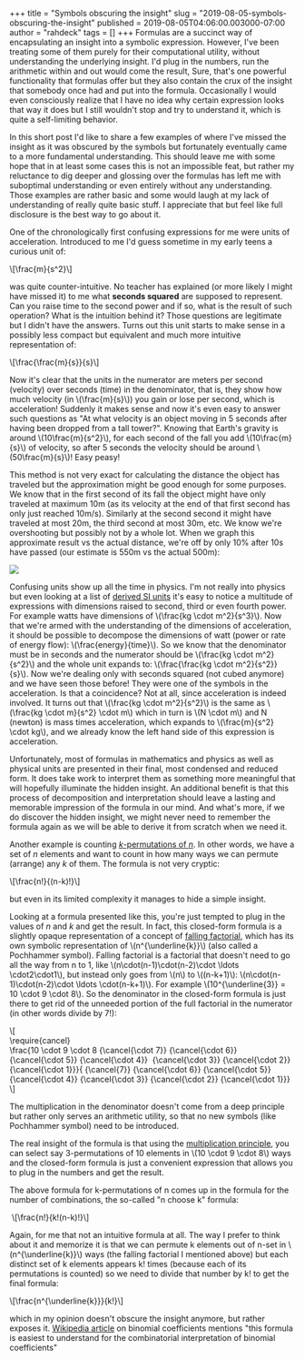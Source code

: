 +++
title = "Symbols obscuring the insight"
slug = "2019-08-05-symbols-obscuring-the-insight"
published = 2019-08-05T04:06:00.003000-07:00
author = "rahdeck"
tags = []
+++
Formulas are a succinct way of encapsulating an insight into a symbolic
expression. However, I've been treating some of them purely for their
computational utility, without understanding the underlying insight. I'd
plug in the numbers, run the arithmetic within and out would come the
result, Sure, that's one powerful functionality that formulas offer but
they also contain the crux of the insight that somebody once had and put
into the formula. Occasionally I would even consciously realize that I
have no idea why certain expression looks that way it does but I still
wouldn't stop and try to understand it, which is quite a self-limiting
behavior.  
  
In this short post I'd like to share a few examples of where I've missed
the insight as it was obscured by the symbols but fortunately eventually
came to a more fundamental understanding. This should leave me with some
hope that in at least some cases this is not an impossible feat, but
rather my reluctance to dig deeper and glossing over the formulas has
left me with suboptimal understanding or even entirely without any
understanding. Those examples are rather basic and some would laugh at
my <span data-dobid="hdw">lack of understanding of really quite basic
stuff. I appreciate that but feel like full disclosure is the best way
to go about it.</span>  
  
One of the chronologically first confusing expressions for me were units
of acceleration. Introduced to me I'd guess sometime in my early teens a
curious unit of:  
  
\\\[\\frac{m}{s^2}\\\]  
  
was quite counter-intuitive. No teacher has explained (or more likely I
might have missed it) to me what **seconds squared** are supposed to
represent. Can you raise time to the second power and if so, what is the
result of such operation? What is the intuition behind it? Those
questions are legitimate but I didn't have the answers. Turns out this
unit starts to make sense in a possibly less compact but equivalent and
much more intuitive representation of:  
  
\\\[\\frac{\\frac{m}{s}}{s}\\\]  
  
Now it's clear that the units in the numerator are meters per second
(velocity) over seconds (time) in the denominator, that is, they show
how much velocity (in \\(\\frac{m}{s}\\)) you gain or lose per second,
which is acceleration! Suddenly it makes sense and now it's even easy to
answer such questions as "At what velocity is an object moving in 5
seconds after having been dropped from a tall tower?". Knowing that
Earth's gravity is around \\(10\\frac{m}{s^2}\\), for each second of the
fall you add \\(10\\frac{m}{s}\\) of velocity, so after 5 seconds the
velocity should be around \\(50\\frac{m}{s}\\)! Easy peasy!  
  
This method is not very exact for calculating the distance the object
has traveled but the approximation might be good enough for some
purposes. We know that in the first second of its fall the object might
have only traveled at maximum 10m (as its velocity at the end of that
first second has only just reached 10m/s). Similarly at the second
second it might have traveled at most 20m, the third second at most 30m,
etc. We know we're overshooting but possibly not by a whole lot. When we
graph this approximate result vs the actual distance, we're off by only
10% after 10s have passed (our estimate is 550m vs the actual 500m):  
  

[![](../images/thumbnails/2019-08-05-symbols-obscuring-the-insight-accel_scaled.png)](../images/2019-08-05-symbols-obscuring-the-insight-accel_scaled.png)

  
  
  
Confusing units show up all the time in physics. I'm not really into
physics but even looking at a list of [derived SI
units](https://en.wikipedia.org/wiki/International_System_of_Units#Derived_units)
it's easy to notice a multitude of expressions with dimensions raised to
second, third or even fourth power. For example watts have dimensions of
\\(\\frac{kg \\cdot m^2}{s^3}\\). Now that we're armed with the
understanding of the dimensions of acceleration, it should be possible
to decompose the dimensions of watt (power or rate of energy flow):
\\(\\frac{energy}{time}\\). So we know that the denominator must be in
seconds and the numerator should be \\(\\frac{kg \\cdot m^2}{s^2}\\) and
the whole unit expands to: \\(\\frac{\\frac{kg \\cdot m^2}{s^2}}{s}\\).
Now we're dealing only with seconds squared (not cubed anymore) and we
have seen those before! They were one of the symbols in the
acceleration. Is that a coincidence? Not at all, since acceleration is
indeed involved. It turns out that \\(\\frac{kg \\cdot m^2}{s^2}\\) is
the same as \\(\\frac{kg \\cdot m}{s^2} \\cdot m\\) which in turn is
\\(N \\cdot m\\) and N (newton) is mass times acceleration, which
expands to \\(\\frac{m}{s^2} \\cdot kg\\), and we already know the left
hand side of this expression is acceleration.  
  
Unfortunately, most of formulas in mathematics and physics as well as
physical units are presented in their final, most condensed and reduced
form. It does take work to interpret them as something more meaningful
that will hopefully illuminate the hidden insight. An additional benefit
is that this process of decomposition and interpretation should leave a
lasting and memorable impression of the formula in our mind. And what's
more, if we do discover the hidden insight, we might never need to
remember the formula again as we will be able to derive it from scratch
when we need it.  
  
  
  
Another example is counting [*k*-permutations of
*n*](https://en.wikipedia.org/wiki/Permutation#k-permutations_of_n). In
other words, we have a set of *n* elements and want to count in how many
ways we can permute (arrange) any *k* of them. The formula is not very
cryptic:  
  
\\\[\\frac{n!}{(n-k)!}\\\]  
  
but even in its limited complexity it manages to hide a simple
insight.  
  
Looking at a formula presented like this, you're just tempted to plug in
the values of *n* and *k* and get the result. In fact, this closed-form
formula is a slightly opaque representation of a concept of [falling
factorial](https://en.wikipedia.org/wiki/Falling_and_rising_factorials),
which has its own symbolic representation of \\(n^{\\underline{k}}\\)
(also called a Pochhammer symbol). Falling factorial is a factorial that
doesn't need to go all the way from n to 1, like
\\(n\\cdot(n-1)\\cdot(n-2)\\cdot \\ldots \\cdot2\\cdot1\\), but instead
only goes from \\(n\\) to \\((n-k+1)\\):
\\(n\\cdot(n-1)\\cdot(n-2)\\cdot \\ldots \\cdot(n-k+1)\\). For example
\\(10^{\\underline{3}} = 10 \\cdot 9 \\cdot 8\\). So the denominator in
the closed-form formula is just there to get rid of the unneeded portion
of the full factorial in the numerator (in other words divide by 7!):  
  
\\\[  
\\require{cancel}  
\\frac{10 \\cdot 9 \\cdot 8 {\\cancel{\\cdot 7}} {\\cancel{\\cdot 6}} 
{\\cancel{\\cdot 5}} {\\cancel{\\cdot 4}}  {\\cancel{\\cdot 3}}
{\\cancel{\\cdot 2}} {\\cancel{\\cdot 1}}}{ {\\cancel{7}}
{\\cancel{\\cdot 6}} {\\cancel{\\cdot 5}} {\\cancel{\\cdot 4}}
{\\cancel{\\cdot 3}} {\\cancel{\\cdot 2}} {\\cancel{\\cdot 1}}}  
\\\]  
  
The multiplication in the denominator doesn't come from a deep principle
but rather only serves an arithmetic utility, so that no new symbols
(like Pochhammer symbol) need to be introduced.  
  
The real insight of the formula is that using the [multiplication
principle](https://en.wikipedia.org/wiki/Rule_of_product), you can
select say 3-permutations of 10 elements in \\(10 \\cdot 9 \\cdot 8\\)
ways and the closed-form formula is just a convenient expression that
allows you to plug in the numbers and get the result.  
  
The above formula for k-permutations of n comes up in the formula for
the number of combinations, the so-called "n choose k" formula:  
  
 \\\[\\frac{n!}{k!(n-k)!}\\\]  
  
Again, for me that not an intuitive formula at all. The way I prefer to
think about it and memorize it is that we can permute k elements out of
n-set in \\(n^{\\underline{k}}\\) ways (the falling factorial I
mentioned above) but each distinct set of k elements appears k! times
(because each of its permutations is counted) so we need to divide that
number by k! to get the final formula:  
  
\\\[\\frac{n^{\\underline{k}}}{k!}\\\]  
  
which in my opinion doesn't obscure the insight anymore, but rather
exposes it. [Wikipedia
article](https://en.wikipedia.org/wiki/Binomial_coefficient#Multiplicative_formula)
on binomial coefficients mentions "this formula is easiest to understand
for the combinatorial interpretation of binomial coefficients"
